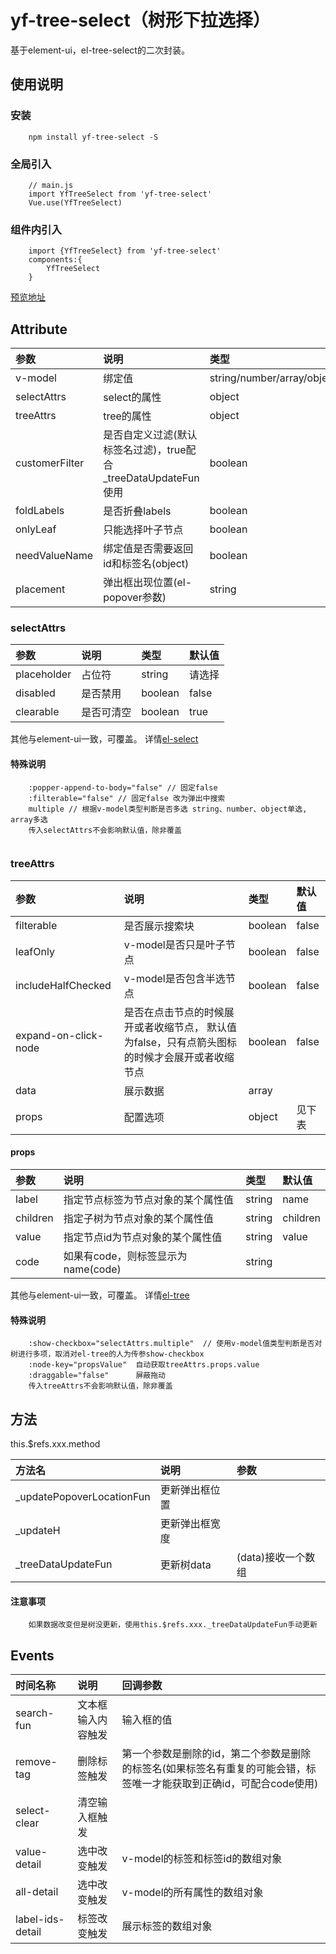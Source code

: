 # yf-tree-select（树形下拉选择）

基于element-ui，el-tree-select的二次封装。

## 使用说明
### 安装
```
    npm install yf-tree-select -S
```
### 全局引入
```
    // main.js
    import YfTreeSelect from 'yf-tree-select'
    Vue.use(YfTreeSelect)
```
### 组件内引入
```
    import {YfTreeSelect} from 'yf-tree-select'
    components:{
        YfTreeSelect
    }
```
[预览地址](https://coollawliet.github.io/yf-tree-select/dist/)
## Attribute

| 参数             | 说明                                          | 类型                         | 默认值    |
|:---------------|:--------------------------------------------|:---------------------------|:-------|
| v-model        | 绑定值                                         | string/number/array/object |        |
| selectAttrs    | select的属性                                   | object                     | 见下表    |
| treeAttrs      | tree的属性                                     | object                     | 见下表    |
| customerFilter | 是否自定义过滤(默认标签名过滤)，true配合_treeDataUpdateFun使用 | boolean                    | false  |
| foldLabels     | 是否折叠labels                                  | boolean                    | false  |
| onlyLeaf       | 只能选择叶子节点                                    | boolean                    | false  |
| needValueName  | 绑定值是否需要返回id和标签名(object)                     | boolean                    | false  |
| placement      | 弹出框出现位置(el-popover参数)                       | string                     | bottom |

### selectAttrs
| 参数          | 说明    | 类型      | 默认值   |
|:------------|:------|:--------|:------|
| placeholder | 占位符   | string  | 请选择   |
| disabled    | 是否禁用  | boolean | false |
| clearable   | 是否可清空 | boolean | true  |

其他与element-ui一致，可覆盖。 详情[el-select](https://element.eleme.io/#/zh-CN/component/select)


#### 特殊说明
```
    :popper-append-to-body="false" // 固定false
    :filterable="false" // 固定false 改为弹出中搜索
    multiple // 根据v-model类型判断是否多选 string、number、object单选, array多选
    传入selectAttrs不会影响默认值，除非覆盖
    
```
### treeAttrs
| 参数                   | 说明                                                 | 类型      | 默认值   |
|:---------------------|:---------------------------------------------------|:--------|:------|
| filterable           | 是否展示搜索块                                            | boolean | false |
| leafOnly             | v-model是否只是叶子节点                                    | boolean | false |
| includeHalfChecked   | v-model是否包含半选节点                                    | boolean | false |
| expand-on-click-node | 是否在点击节点的时候展开或者收缩节点， 默认值为false，只有点箭头图标的时候才会展开或者收缩节点 | boolean | false |
| data                 | 展示数据	                                              | array   |       |
| props                | 配置选项	                                              | object  | 见下表   |

#### props
    
| 参数       | 说明                       | 类型     | 默认值      |
|:---------|:-------------------------|:-------|:---------|
| label    | 指定节点标签为节点对象的某个属性值        | string | name     |
| children | 指定子树为节点对象的某个属性值          | string | children |
| value    | 指定节点id为节点对象的某个属性值        | string | value    |
| code     | 如果有code，则标签显示为name(code) | string |          |

其他与element-ui一致，可覆盖。 详情[el-tree](https://element.eleme.io/#/zh-CN/component/tree)

#### 特殊说明
```
    :show-checkbox="selectAttrs.multiple"  // 使用v-model值类型判断是否对树进行多项，取消对el-tree的人为传参show-checkbox
    :node-key="propsValue"  自动获取treeAttrs.props.value
    :draggable="false"      屏蔽拖动
    传入treeAttrs不会影响默认值，除非覆盖
```
## 方法
this.$refs.xxx.method

| 方法名                       | 说明      | 参数           |
|:--------------------------|:--------|:-------------|
| _updatePopoverLocationFun | 更新弹出框位置 |              |
| _updateH                  | 更新弹出框宽度 |              |
| _treeDataUpdateFun        | 更新树data | (data)接收一个数组 |

#### 注意事项
```
    如果数据改变但是树没更新，使用this.$refs.xxx._treeDataUpdateFun手动更新
```

## Events
| 时间名称             | 说明        | 回调参数                                                            |
|:-----------------|:----------|:----------------------------------------------------------------|
| search-fun       | 文本框输入内容触发 | 输入框的值                                                           |
| remove-tag       | 删除标签触发    | 第一个参数是删除的id，第二个参数是删除的标签名(如果标签名有重复的可能会错，标签唯一才能获取到正确id，可配合code使用) |
| select-clear     | 清空输入框触发   |                                                                 |
| value-detail     | 选中改变触发    | v-model的标签和标签id的数组对象                                            |
| all-detail       | 选中改变触发    | v-model的所有属性的数组对象                                               |
| label-ids-detail | 标签改变触发    | 展示标签的数组对象                                                       |
